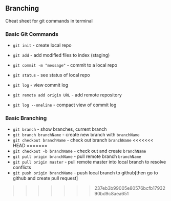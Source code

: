 ## Branching

Cheat sheet for git commands in terminal

### Basic Git Commands
* `git init` - create local repo
* `git add` - add modified files to index (staging)
* `git commit -m "message"` - commit to a local repo
* `git status` - see status of local repo
* `git log` - view commit log
* `git remote add origin URL` - add remote repository

*  `git log --oneline` - compact view of commit log

### Basic Branching
* `git branch` - show branches, current branch
* `git branch branchName` - create new branch with `branchName`
* `git checkout branchName` - check out branch `branchName`
<<<<<<< HEAD
=======
* `git checkout -b branchName` - check out and create `branchName`
* `git pull origin branchName` - pull remote branch `branchName`
* `git pull origin master` - pull remote master into local branch to resolve conflicts
* `git push origin branchName` - push local branch to github[then go to github and create pull request]
>>>>>>> 237eb3b99005e80576bcfb1793290bd9c8aea651
